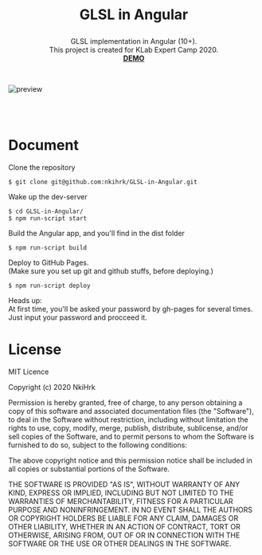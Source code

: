 # <p align="middle">GLSL in Angular</p>

<p align="middle">
GLSL implementation in Angular (10+).
<br>
This project is created for KLab Expert Camp 2020.
<br>
<a href="https://nkihrk.github.io/GLSL-in-Angular/" target="_blank"><b>DEMO</b></a>
</p>

<br>

![preview](./src/assets/output.gif)

<br><br>

# Document

Clone the repository

```
$ git clone git@github.com:nkihrk/GLSL-in-Angular.git
```

Wake up the dev-server

```
$ cd GLSL-in-Angular/
$ npm run-script start
```

Build the Angular app, and you'll find in the dist folder

```
$ npm run-script build
```

Deploy to GitHub Pages.
<br>
(Make sure you set up git and github stuffs, before deploying.)

```
$ npm run-script deploy
```

Heads up:
<br>
At first time, you'll be asked your password by gh-pages for several times.
<br>
Just input your password and procceed it.

# License

MIT Licence

Copyright (c) 2020 NkiHrk

Permission is hereby granted, free of charge, to any person obtaining a copy of this software and associated documentation files (the "Software"), to deal in the Software without restriction, including without limitation the rights to use, copy, modify, merge, publish, distribute, sublicense, and/or sell copies of the Software, and to permit persons to whom the Software is furnished to do so, subject to the following conditions:

The above copyright notice and this permission notice shall be included in all copies or substantial portions of the Software.

THE SOFTWARE IS PROVIDED "AS IS", WITHOUT WARRANTY OF ANY KIND, EXPRESS OR IMPLIED, INCLUDING BUT NOT LIMITED TO THE WARRANTIES OF MERCHANTABILITY, FITNESS FOR A PARTICULAR PURPOSE AND NONINFRINGEMENT. IN NO EVENT SHALL THE AUTHORS OR COPYRIGHT HOLDERS BE LIABLE FOR ANY CLAIM, DAMAGES OR OTHER LIABILITY, WHETHER IN AN ACTION OF CONTRACT, TORT OR OTHERWISE, ARISING FROM, OUT OF OR IN CONNECTION WITH THE SOFTWARE OR THE USE OR OTHER DEALINGS IN THE SOFTWARE.
